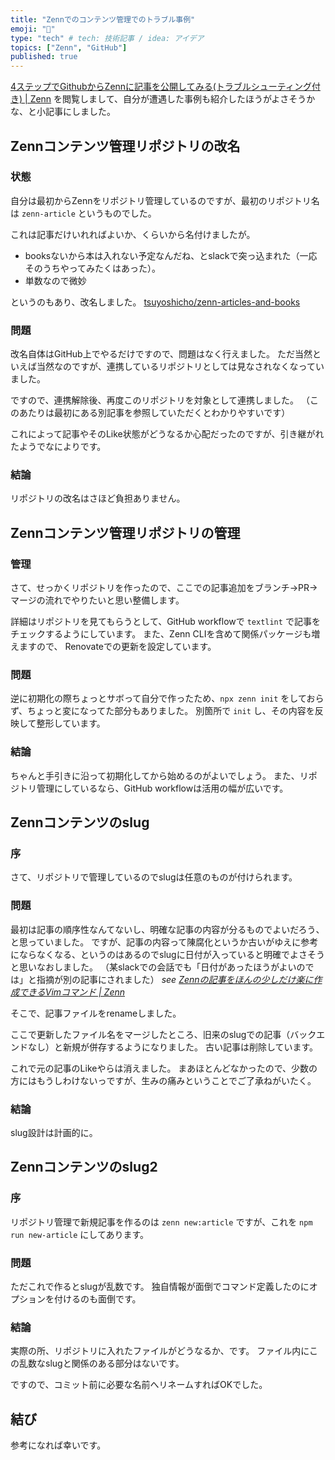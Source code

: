 ```yaml
---
title: "Zennでのコンテンツ管理でのトラブル事例"
emoji: "🤔"
type: "tech" # tech: 技術記事 / idea: アイデア
topics: ["Zenn", "GitHub"]
published: true
---
```


 [4ステップでGithubからZennに記事を公開してみる(トラブルシューティング付き) | Zenn](https://zenn.dev/ohbashunsuke/articles/20200917001-deploy-with-github) を閲覧しまして、自分が遭遇した事例も紹介したほうがよさそうかな、と小記事にしました。

## Zennコンテンツ管理リポジトリの改名

### 状態

自分は最初からZennをリポジトリ管理しているのですが、最初のリポジトリ名は `zenn-article` というものでした。

これは記事だけいれればよいか、くらいから名付けましたが。

- booksないから本は入れない予定なんだね、とslackで突っ込まれた（一応そのうちやってみたくはあった）。
- 単数なので微妙

というのもあり、改名しました。 [tsuyoshicho/zenn-articles-and-books](https://github.com/tsuyoshicho/zenn-articles-and-books)


### 問題

改名自体はGitHub上でやるだけですので、問題はなく行えました。
ただ当然といえば当然なのですが、連携しているリポジトリとしては見なされなくなっていました。

ですので、連携解除後、再度このリポジトリを対象として連携しました。
（このあたりは最初にある別記事を参照していただくとわかりやすいです）

これによって記事やそのLike状態がどうなるか心配だったのですが、引き継がれたようでなによりです。

### 結論

リポジトリの改名はさほど負担ありません。

## Zennコンテンツ管理リポジトリの管理

### 管理

さて、せっかくリポジトリを作ったので、ここでの記事追加をブランチ->PR->マージの流れでやりたいと思い整備します。

詳細はリポジトリを見てもらうとして、GitHub workflowで `textlint` で記事をチェックするようにしています。
また、Zenn CLIを含めて関係パッケージも増えますので、 Renovateでの更新を設定しています。

### 問題

逆に初期化の際ちょっとサボって自分で作ったため、`npx zenn init` をしておらず、ちょっと変になってた部分もありました。
別箇所で `init` し、その内容を反映して整形しています。

### 結論

ちゃんと手引きに沿って初期化してから始めるのがよいでしょう。
また、リポジトリ管理にしているなら、GitHub workflowは活用の幅が広いです。

## Zennコンテンツのslug

### 序

さて、リポジトリで管理しているのでslugは任意のものが付けられます。

### 問題

最初は記事の順序性なんてないし、明確な記事の内容が分るものでよいだろう、と思っていました。
ですが、記事の内容って陳腐化というか古いがゆえに参考にならなくなる、というのはあるのでslugに日付が入っていると明確でよさそうと思いなおしました。
（某slackでの会話でも「日付があったほうがよいのでは」と指摘が別の記事にされました）
*see [Zennの記事をほんの少しだけ楽に作成できるVimコマンド | Zenn](https://zenn.dev/monaqa/articles/2020-09-17-vim-zenn-command)*

そこで、記事ファイルをrenameしました。

ここで更新したファイル名をマージしたところ、旧来のslugでの記事（バックエンドなし）と新規が併存するようになりました。
古い記事は削除しています。

これで元の記事のLikeやらは消えました。
まあほとんどなかったので、少数の方にはもうしわけないっですが、生みの痛みということでご了承ねがいたく。

### 結論

slug設計は計画的に。

## Zennコンテンツのslug2

### 序

リポジトリ管理で新規記事を作るのは `zenn new:article` ですが、これを `npm run new-article` にしてあります。

### 問題

ただこれで作るとslugが乱数です。
独自情報が面倒でコマンド定義したのにオプションを付けるのも面倒です。

### 結論

実際の所、リポジトリに入れたファイルがどうなるか、です。
ファイル内にこの乱数なslugと関係のある部分はないです。

ですので、コミット前に必要な名前へリネームすればOKでした。

## 結び

参考になれば幸いです。

